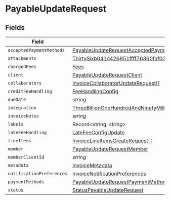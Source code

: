 # PayableUpdateRequest


## Fields

| Field                                                                                                                                                                                                                                                                                                                             | Type                                                                                                                                                                                                                                                                                                                              | Required                                                                                                                                                                                                                                                                                                                          | Description                                                                                                                                                                                                                                                                                                                       |
| --------------------------------------------------------------------------------------------------------------------------------------------------------------------------------------------------------------------------------------------------------------------------------------------------------------------------------- | --------------------------------------------------------------------------------------------------------------------------------------------------------------------------------------------------------------------------------------------------------------------------------------------------------------------------------- | --------------------------------------------------------------------------------------------------------------------------------------------------------------------------------------------------------------------------------------------------------------------------------------------------------------------------------- | --------------------------------------------------------------------------------------------------------------------------------------------------------------------------------------------------------------------------------------------------------------------------------------------------------------------------------- |
| `acceptedPaymentMethods`                                                                                                                                                                                                                                                                                                          | [PayableUpdateRequestAcceptedPaymentMethods](../../models/shared/payableupdaterequestacceptedpaymentmethods.md)[]                                                                                                                                                                                                                 | :heavy_minus_sign:                                                                                                                                                                                                                                                                                                                | N/A                                                                                                                                                                                                                                                                                                                               |
| `attachments`                                                                                                                                                                                                                                                                                                                     | [ThirtySixb041d426951ffff76360faf03ef8ae938bed9739e6ad9f51acb982782296a2](../../models/shared/thirtysixb041d426951ffff76360faf03ef8ae938bed9739e6ad9f51acb982782296a2.md)                                                                                                                                                         | :heavy_minus_sign:                                                                                                                                                                                                                                                                                                                | N/A                                                                                                                                                                                                                                                                                                                               |
| `chargedFees`                                                                                                                                                                                                                                                                                                                     | [Fees](../../models/shared/fees.md)                                                                                                                                                                                                                                                                                               | :heavy_minus_sign:                                                                                                                                                                                                                                                                                                                | N/A                                                                                                                                                                                                                                                                                                                               |
| `client`                                                                                                                                                                                                                                                                                                                          | [PayableUpdateRequestClient](../../models/shared/payableupdaterequestclient.md)                                                                                                                                                                                                                                                   | :heavy_minus_sign:                                                                                                                                                                                                                                                                                                                | N/A                                                                                                                                                                                                                                                                                                                               |
| `collaborators`                                                                                                                                                                                                                                                                                                                   | [InvoiceCollaboratorUpdateRequest](../../models/shared/invoicecollaboratorupdaterequest.md)[]                                                                                                                                                                                                                                     | :heavy_minus_sign:                                                                                                                                                                                                                                                                                                                | N/A                                                                                                                                                                                                                                                                                                                               |
| `creditFeeHandling`                                                                                                                                                                                                                                                                                                               | [FeeHandlingConfig](../../models/shared/feehandlingconfig.md)                                                                                                                                                                                                                                                                     | :heavy_minus_sign:                                                                                                                                                                                                                                                                                                                | N/A                                                                                                                                                                                                                                                                                                                               |
| `dueDate`                                                                                                                                                                                                                                                                                                                         | *string*                                                                                                                                                                                                                                                                                                                          | :heavy_minus_sign:                                                                                                                                                                                                                                                                                                                | N/A                                                                                                                                                                                                                                                                                                                               |
| `integration`                                                                                                                                                                                                                                                                                                                     | [ThreeBillionOneHundredAndNinetyMillionSixHundredAndEightyFiveThousandEightHundredAndThirtyTwoa4970525ea5b0803efff0b36a0202062e1fd8a0bc187acbe156461](../../models/shared/threebilliononehundredandninetymillionsixhundredandeightyfivethousandeighthundredandthirtytwoa4970525ea5b0803efff0b36a0202062e1fd8a0bc187acbe156461.md) | :heavy_minus_sign:                                                                                                                                                                                                                                                                                                                | N/A                                                                                                                                                                                                                                                                                                                               |
| `invoiceNotes`                                                                                                                                                                                                                                                                                                                    | *string*                                                                                                                                                                                                                                                                                                                          | :heavy_minus_sign:                                                                                                                                                                                                                                                                                                                | N/A                                                                                                                                                                                                                                                                                                                               |
| `labels`                                                                                                                                                                                                                                                                                                                          | Record<string, *string*>                                                                                                                                                                                                                                                                                                          | :heavy_minus_sign:                                                                                                                                                                                                                                                                                                                | N/A                                                                                                                                                                                                                                                                                                                               |
| `lateFeeHandling`                                                                                                                                                                                                                                                                                                                 | [LateFeeConfigUpdate](../../models/shared/latefeeconfigupdate.md)                                                                                                                                                                                                                                                                 | :heavy_minus_sign:                                                                                                                                                                                                                                                                                                                | N/A                                                                                                                                                                                                                                                                                                                               |
| `lineItems`                                                                                                                                                                                                                                                                                                                       | [InvoiceLineItemsCreateRequest](../../models/shared/invoicelineitemscreaterequest.md)[]                                                                                                                                                                                                                                           | :heavy_minus_sign:                                                                                                                                                                                                                                                                                                                | N/A                                                                                                                                                                                                                                                                                                                               |
| `member`                                                                                                                                                                                                                                                                                                                          | [PayableUpdateRequestMember](../../models/shared/payableupdaterequestmember.md)                                                                                                                                                                                                                                                   | :heavy_minus_sign:                                                                                                                                                                                                                                                                                                                | N/A                                                                                                                                                                                                                                                                                                                               |
| `memberClientId`                                                                                                                                                                                                                                                                                                                  | *string*                                                                                                                                                                                                                                                                                                                          | :heavy_minus_sign:                                                                                                                                                                                                                                                                                                                | N/A                                                                                                                                                                                                                                                                                                                               |
| `metadata`                                                                                                                                                                                                                                                                                                                        | [InvoiceMetadata](../../models/shared/invoicemetadata.md)                                                                                                                                                                                                                                                                         | :heavy_minus_sign:                                                                                                                                                                                                                                                                                                                | N/A                                                                                                                                                                                                                                                                                                                               |
| `notificationPreferences`                                                                                                                                                                                                                                                                                                         | [InvoiceNotificationPreferences](../../models/shared/invoicenotificationpreferences.md)                                                                                                                                                                                                                                           | :heavy_minus_sign:                                                                                                                                                                                                                                                                                                                | N/A                                                                                                                                                                                                                                                                                                                               |
| `paymentMethods`                                                                                                                                                                                                                                                                                                                  | [PayableUpdateRequestPaymentMethods](../../models/shared/payableupdaterequestpaymentmethods.md)[]                                                                                                                                                                                                                                 | :heavy_minus_sign:                                                                                                                                                                                                                                                                                                                | N/A                                                                                                                                                                                                                                                                                                                               |
| `status`                                                                                                                                                                                                                                                                                                                          | [StatusPayableUpdateRequest](../../models/shared/statuspayableupdaterequest.md)                                                                                                                                                                                                                                                   | :heavy_minus_sign:                                                                                                                                                                                                                                                                                                                | N/A                                                                                                                                                                                                                                                                                                                               |
